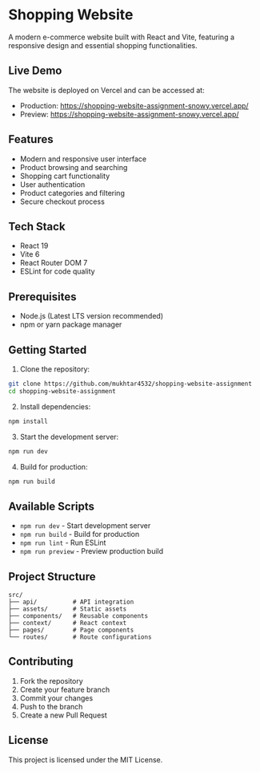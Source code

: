 # Shopping Website

A modern e-commerce website built with React and Vite, featuring a responsive design and essential shopping functionalities.

## Live Demo

The website is deployed on Vercel and can be accessed at:

- Production: https://shopping-website-assignment-snowy.vercel.app/
- Preview: https://shopping-website-assignment-snowy.vercel.app/

## Features

- Modern and responsive user interface
- Product browsing and searching
- Shopping cart functionality
- User authentication
- Product categories and filtering
- Secure checkout process

## Tech Stack

- React 19
- Vite 6
- React Router DOM 7
- ESLint for code quality

## Prerequisites

- Node.js (Latest LTS version recommended)
- npm or yarn package manager

## Getting Started

1. Clone the repository:

```bash
git clone https://github.com/mukhtar4532/shopping-website-assignment
cd shopping-website-assignment
```

2. Install dependencies:

```bash
npm install
```

3. Start the development server:

```bash
npm run dev
```

4. Build for production:

```bash
npm run build
```

## Available Scripts

- `npm run dev` - Start development server
- `npm run build` - Build for production
- `npm run lint` - Run ESLint
- `npm run preview` - Preview production build

## Project Structure

```
src/
├── api/          # API integration
├── assets/       # Static assets
├── components/   # Reusable components
├── context/      # React context
├── pages/        # Page components
└── routes/       # Route configurations
```

## Contributing

1. Fork the repository
2. Create your feature branch
3. Commit your changes
4. Push to the branch
5. Create a new Pull Request

## License

This project is licensed under the MIT License.
